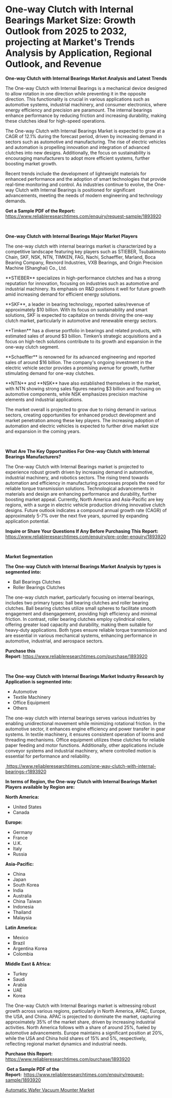 <p><h1>One-way Clutch with Internal Bearings Market Size: Growth Outlook from 2025 to 2032, projecting at Market's Trends Analysis by Application, Regional Outlook, and Revenue</h1></p><p><strong>One-way Clutch with Internal Bearings Market Analysis and Latest Trends</strong></p>
<p><p>The One-way Clutch with Internal Bearings is a mechanical device designed to allow rotation in one direction while preventing it in the opposite direction. This functionality is crucial in various applications such as automotive systems, industrial machinery, and consumer electronics, where energy efficiency and precision are paramount. The internal bearings enhance performance by reducing friction and increasing durability, making these clutches ideal for high-speed operations.</p><p>The One-way Clutch with Internal Bearings Market is expected to grow at a CAGR of 12.1% during the forecast period, driven by increasing demand in sectors such as automotive and manufacturing. The rise of electric vehicles and automation is propelling innovation and integration of advanced clutches into new designs. Additionally, the focus on sustainability is encouraging manufacturers to adopt more efficient systems, further boosting market growth.</p><p>Recent trends include the development of lightweight materials for enhanced performance and the adoption of smart technologies that provide real-time monitoring and control. As industries continue to evolve, the One-way Clutch with Internal Bearings is positioned for significant advancements, meeting the needs of modern engineering and technology demands.</p></p>
<p><strong>Get a Sample PDF of the Report:&nbsp;</strong> <a href="https://www.reliableresearchtimes.com/enquiry/request-sample/1893920?utm_campaign=2483&utm_medium=2&utm_source=Github&utm_content=ia&utm_term=01032025&utm_id=one-way-clutch-with-internal-bearings">https://www.reliableresearchtimes.com/enquiry/request-sample/1893920</a></p>
<p>&nbsp;</p>
<p><strong>One-way Clutch with Internal Bearings Major Market Players</strong></p>
<p><p>The one-way clutch with internal bearings market is characterized by a competitive landscape featuring key players such as STIEBER, Tsubakimoto Chain, SKF, NSK, NTN, TIMKEN, FAG, Nachi, Schaeffler, Marland, Boca Bearing Company, Rexnord Industries, VXB Bearings, and Origin Precision Machine (Shanghai) Co., Ltd. </p><p>**STIEBER** specializes in high-performance clutches and has a strong reputation for innovation, focusing on industries such as automotive and industrial machinery. Its emphasis on R&D positions it well for future growth amid increasing demand for efficient energy solutions.</p><p>**SKF**, a leader in bearing technology, reported sales/revenue of approximately $10 billion. With its focus on sustainability and smart solutions, SKF is expected to capitalize on trends driving the one-way clutch market, particularly in automotive and renewable energy sectors.</p><p>**Timken** has a diverse portfolio in bearings and related products, with estimated sales of around $3 billion. Timken’s strategic acquisitions and a focus on high-tech solutions contribute to its growth and expansion in the one-way clutch segment.</p><p>**Schaeffler** is renowned for its advanced engineering and reported sales of around $16 billion. The company's ongoing investment in the electric vehicle sector provides a promising avenue for growth, further stimulating demand for one-way clutches.</p><p>**NTN** and **NSK** have also established themselves in the market, with NTN showing strong sales figures nearing $3 billion and focusing on automotive components, while NSK emphasizes precision machine elements and industrial applications.</p><p>The market overall is projected to grow due to rising demand in various sectors, creating opportunities for enhanced product development and market penetration among these key players. The increasing adoption of automation and electric vehicles is expected to further drive market size and expansion in the coming years.</p></p>
<p>&nbsp;</p>
<p><strong>What Are The Key Opportunities For One-way Clutch with Internal Bearings Manufacturers?</strong></p>
<p><p>The One-way Clutch with Internal Bearings market is projected to experience robust growth driven by increasing demand in automotive, industrial machinery, and robotics sectors. The rising trend towards automation and efficiency in manufacturing processes propels the need for reliable torque transmission solutions. Technological advancements in materials and design are enhancing performance and durability, further boosting market appeal. Currently, North America and Asia-Pacific are key regions, with a surge in electric vehicle production driving innovative clutch designs. Future outlook indicates a compound annual growth rate (CAGR) of approximately 5-7% over the next five years, spurred by expanding application potential.</p></p>
<p><strong>Inquire or Share Your Questions If Any Before Purchasing This Report:</strong> <a href="https://www.reliableresearchtimes.com/enquiry/pre-order-enquiry/1893920?utm_campaign=2483&utm_medium=2&utm_source=Github&utm_content=ia&utm_term=01032025&utm_id=one-way-clutch-with-internal-bearings">https://www.reliableresearchtimes.com/enquiry/pre-order-enquiry/1893920</a></p>
<p>&nbsp;</p>
<p><strong>Market Segmentation</strong></p>
<p><strong>The One-way Clutch with Internal Bearings Market Analysis by types is segmented into:</strong></p>
<p><ul><li>Ball Bearings Clutches</li><li>Roller Bearings Clutches</li></ul></p>
<p><p>The one-way clutch market, particularly focusing on internal bearings, includes two primary types: ball bearing clutches and roller bearing clutches. Ball bearing clutches utilize small spheres to facilitate smooth engagement and disengagement, providing high efficiency and minimal friction. In contrast, roller bearing clutches employ cylindrical rollers, offering greater load capacity and durability, making them suitable for heavy-duty applications. Both types ensure reliable torque transmission and are essential in various mechanical systems, enhancing performance in automotive, industrial, and aerospace sectors.</p></p>
<p><strong>Purchase this Report:&nbsp;</strong><a href="https://www.reliableresearchtimes.com/purchase/1893920?utm_campaign=2483&utm_medium=2&utm_source=Github&utm_content=ia&utm_term=01032025&utm_id=one-way-clutch-with-internal-bearings">https://www.reliableresearchtimes.com/purchase/1893920</a></p>
<p>&nbsp;</p>
<p><strong>The One-way Clutch with Internal Bearings Market Industry Research by Application is segmented into:</strong></p>
<p><ul><li>Automotive</li><li>Textile Machinery</li><li>Office Equipment</li><li>Others</li></ul></p>
<p><p>The one-way clutch with internal bearings serves various industries by enabling unidirectional movement while minimizing rotational friction. In the automotive sector, it enhances engine efficiency and power transfer in gear systems. In textile machinery, it ensures consistent operation of looms and threading mechanisms. Office equipment utilizes these clutches for reliable paper feeding and motor functions. Additionally, other applications include conveyor systems and industrial machinery, where controlled motion is essential for performance and reliability.</p></p>
<p><a href="https://www.reliableresearchtimes.com/one-way-clutch-with-internal-bearings-r1893920?utm_campaign=2483&utm_medium=2&utm_source=Github&utm_content=ia&utm_term=01032025&utm_id=one-way-clutch-with-internal-bearings">&nbsp;https://www.reliableresearchtimes.com/one-way-clutch-with-internal-bearings-r1893920</a></p>
<p><strong>In terms of Region, the One-way Clutch with Internal Bearings Market Players available by Region are:</strong></p>
<p>
    <p> <strong> North America: </strong>
        <ul>
            <li>United States</li>
            <li>Canada</li>
        </ul>
        </p> 
    <p> <strong> Europe: </strong>
        <ul>
            <li>Germany</li>
            <li>France</li>
            <li>U.K.</li>
            <li>Italy</li>
            <li>Russia</li>
        </ul>
        </p> 
    <p> <strong> Asia-Pacific: </strong>
        <ul>
            <li>China</li>
            <li>Japan</li>
            <li>South Korea</li>
            <li>India</li>
            <li>Australia</li>
            <li>China Taiwan</li>
            <li>Indonesia</li>
            <li>Thailand</li>
            <li>Malaysia</li>
        </ul>
        </p> 
    <p> <strong> Latin America: </strong>
        <ul>
            <li>Mexico</li>
            <li>Brazil</li>
            <li>Argentina Korea</li>
            <li>Colombia</li>
        </ul>
        </p> 
    <p> <strong> Middle East & Africa: </strong>
        <ul>
            <li>Turkey</li>
            <li>Saudi</li>
            <li>Arabia</li>
            <li>UAE</li>
            <li>Korea</li>
        </ul>
    </p>
    </p>
<p><p>The One-way Clutch with Internal Bearings market is witnessing robust growth across various regions, particularly in North America, APAC, Europe, the USA, and China. APAC is projected to dominate the market, capturing approximately 35% of the market share, driven by increasing industrial activities. North America follows with a share of around 25%, fueled by automotive advancements. Europe maintains a significant position at 20%, while the USA and China hold shares of 15% and 5%, respectively, reflecting regional market dynamics and industrial needs.</p></p>
<p><strong>Purchase this Report: </strong><a href="https://www.reliableresearchtimes.com/purchase/1893920?utm_campaign=2483&utm_medium=2&utm_source=Github&utm_content=ia&utm_term=01032025&utm_id=one-way-clutch-with-internal-bearings">https://www.reliableresearchtimes.com/purchase/1893920</a></p>
<p>&nbsp;<strong>Get a Sample PDF of the Report:&nbsp;&nbsp;</strong><a href="https://www.reliableresearchtimes.com/enquiry/request-sample/1893920?utm_campaign=2483&utm_medium=2&utm_source=Github&utm_content=ia&utm_term=01032025&utm_id=one-way-clutch-with-internal-bearings">https://www.reliableresearchtimes.com/enquiry/request-sample/1893920</a></p>
<p><strong></strong></p>
<p><p><a href="https://github.com/ParvinKhatun77/Market-Research-Report-List-1/blob/main/automatic-wafer-vacuum-mounter-market.md?utm_campaign=2483&utm_medium=2&utm_source=Github&utm_content=ia&utm_term=01032025&utm_id=one-way-clutch-with-internal-bearings">Automatic Wafer Vacuum Mounter Market</a></p></p>